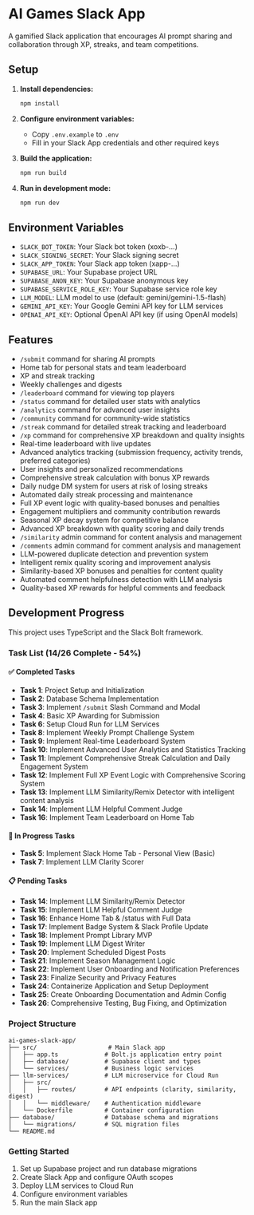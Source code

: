 # AI Games Slack App

A gamified Slack application that encourages AI prompt sharing and collaboration through XP, streaks, and team competitions.

## Setup

1. **Install dependencies:**
   ```bash
   npm install
   ```

2. **Configure environment variables:**
   - Copy `.env.example` to `.env`
   - Fill in your Slack App credentials and other required keys

3. **Build the application:**
   ```bash
   npm run build
   ```

4. **Run in development mode:**
   ```bash
   npm run dev
   ```

## Environment Variables

- `SLACK_BOT_TOKEN`: Your Slack bot token (xoxb-...)
- `SLACK_SIGNING_SECRET`: Your Slack signing secret
- `SLACK_APP_TOKEN`: Your Slack app token (xapp-...)
- `SUPABASE_URL`: Your Supabase project URL
- `SUPABASE_ANON_KEY`: Your Supabase anonymous key
- `SUPABASE_SERVICE_ROLE_KEY`: Your Supabase service role key
- `LLM_MODEL`: LLM model to use (default: gemini/gemini-1.5-flash)
- `GEMINI_API_KEY`: Your Google Gemini API key for LLM services
- `OPENAI_API_KEY`: Optional OpenAI API key (if using OpenAI models)

## Features

- `/submit` command for sharing AI prompts
- Home tab for personal stats and team leaderboard
- XP and streak tracking
- Weekly challenges and digests
- `/leaderboard` command for viewing top players
- `/status` command for detailed user stats with analytics
- `/analytics` command for advanced user insights
- `/community` command for community-wide statistics
- `/streak` command for detailed streak tracking and leaderboard
- `/xp` command for comprehensive XP breakdown and quality insights
- Real-time leaderboard with live updates
- Advanced analytics tracking (submission frequency, activity trends, preferred categories)
- User insights and personalized recommendations
- Comprehensive streak calculation with bonus XP rewards
- Daily nudge DM system for users at risk of losing streaks
- Automated daily streak processing and maintenance
- Full XP event logic with quality-based bonuses and penalties
- Engagement multipliers and community contribution rewards
- Seasonal XP decay system for competitive balance
- Advanced XP breakdown with quality scoring and daily trends
- `/similarity` admin command for content analysis and management
- `/comments` admin command for comment analysis and management
- LLM-powered duplicate detection and prevention system
- Intelligent remix quality scoring and improvement analysis
- Similarity-based XP bonuses and penalties for content quality
- Automated comment helpfulness detection with LLM analysis
- Quality-based XP rewards for helpful comments and feedback

## Development Progress

This project uses TypeScript and the Slack Bolt framework.

### Task List (14/26 Complete - 54%)

#### ✅ Completed Tasks
- **Task 1**: Project Setup and Initialization
- **Task 2**: Database Schema Implementation  
- **Task 3**: Implement `/submit` Slash Command and Modal
- **Task 4**: Basic XP Awarding for Submission
- **Task 6**: Setup Cloud Run for LLM Services
- **Task 8**: Implement Weekly Prompt Challenge System
- **Task 9**: Implement Real-time Leaderboard System  
- **Task 10**: Implement Advanced User Analytics and Statistics Tracking
- **Task 11**: Implement Comprehensive Streak Calculation and Daily Engagement System
- **Task 12**: Implement Full XP Event Logic with Comprehensive Scoring System
- **Task 13**: Implement LLM Similarity/Remix Detector with intelligent content analysis
- **Task 14**: Implement LLM Helpful Comment Judge
- **Task 16**: Implement Team Leaderboard on Home Tab

#### 🔄 In Progress Tasks
- **Task 5**: Implement Slack Home Tab - Personal View (Basic)
- **Task 7**: Implement LLM Clarity Scorer

#### 📋 Pending Tasks
- **Task 14**: Implement LLM Similarity/Remix Detector
- **Task 15**: Implement LLM Helpful Comment Judge
- **Task 16**: Enhance Home Tab & /status with Full Data
- **Task 17**: Implement Badge System & Slack Profile Update
- **Task 18**: Implement Prompt Library MVP
- **Task 19**: Implement LLM Digest Writer
- **Task 20**: Implement Scheduled Digest Posts
- **Task 21**: Implement Season Management Logic
- **Task 22**: Implement User Onboarding and Notification Preferences
- **Task 23**: Finalize Security and Privacy Features
- **Task 24**: Containerize Application and Setup Deployment
- **Task 25**: Create Onboarding Documentation and Admin Config
- **Task 26**: Comprehensive Testing, Bug Fixing, and Optimization

### Project Structure

```
ai-games-slack-app/
├── src/                    # Main Slack app
│   ├── app.ts             # Bolt.js application entry point
│   ├── database/          # Supabase client and types
│   └── services/          # Business logic services
├── llm-services/          # LLM microservice for Cloud Run
│   ├── src/
│   │   ├── routes/        # API endpoints (clarity, similarity, digest)
│   │   └── middleware/    # Authentication middleware
│   └── Dockerfile         # Container configuration
├── database/              # Database schema and migrations
│   └── migrations/        # SQL migration files
└── README.md
```

### Getting Started

1. Set up Supabase project and run database migrations
2. Create Slack App and configure OAuth scopes
3. Deploy LLM services to Cloud Run
4. Configure environment variables
5. Run the main Slack app